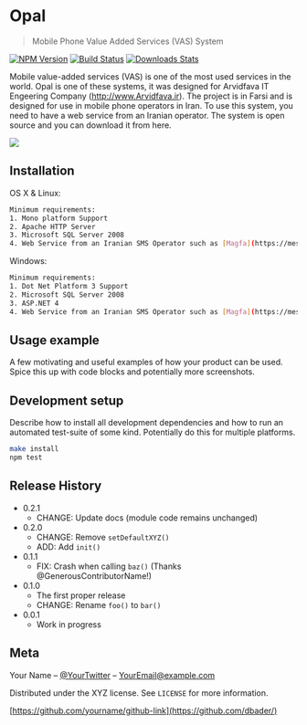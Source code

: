 # Opal
> Mobile Phone Value Added Services (VAS) System

[![NPM Version][npm-image]][npm-url]
[![Build Status][travis-image]][travis-url]
[![Downloads Stats][npm-downloads]][npm-url]

Mobile value-added services (VAS) is one of the most used services in the world. Opal is one of these systems, it was designed for Arvidfava IT Engeering Company (http://www.Arvidfava.ir). The project is in Farsi and is designed for use in mobile phone operators in Iran. To use this system, you need to have a web service from an Iranian operator. The system is open source and you can download it from here.

![](https://github.com/Zamani2014/opalvas/blob/master/some-screenshot/Home_www_4771_ir.png)

## Installation

OS X & Linux:

```sh
Minimum requirements:
1. Mono platform Support
2. Apache HTTP Server
3. Microsoft SQL Server 2008
4. Web Service from an Iranian SMS Operator such as [Magfa](https://messaging.magfa.com/ui/)
```

Windows:

```sh
Minimum requirements:
1. Dot Net Platform 3 Support
2. Microsoft SQL Server 2008 
3. ASP.NET 4
4. Web Service from an Iranian SMS Operator such as [Magfa](https://messaging.magfa.com/ui/)
```

## Usage example

A few motivating and useful examples of how your product can be used. Spice this up with code blocks and potentially more screenshots.

## Development setup

Describe how to install all development dependencies and how to run an automated test-suite of some kind. Potentially do this for multiple platforms.

```sh
make install
npm test
```

## Release History

* 0.2.1
    * CHANGE: Update docs (module code remains unchanged)
* 0.2.0
    * CHANGE: Remove `setDefaultXYZ()`
    * ADD: Add `init()`
* 0.1.1
    * FIX: Crash when calling `baz()` (Thanks @GenerousContributorName!)
* 0.1.0
    * The first proper release
    * CHANGE: Rename `foo()` to `bar()`
* 0.0.1
    * Work in progress

## Meta

Your Name – [@YourTwitter](https://twitter.com/dbader_org) – YourEmail@example.com

Distributed under the XYZ license. See ``LICENSE`` for more information.

[https://github.com/yourname/github-link](https://github.com/dbader/)

[npm-image]: https://img.shields.io/npm/v/datadog-metrics.svg?style=flat-square
[npm-url]: https://npmjs.org/package/datadog-metrics
[npm-downloads]: https://img.shields.io/npm/dm/datadog-metrics.svg?style=flat-square
[travis-image]: https://img.shields.io/travis/dbader/node-datadog-metrics/master.svg?style=flat-square
[travis-url]: https://travis-ci.org/dbader/node-datadog-metrics
